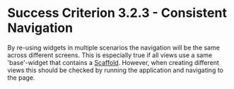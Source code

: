 # Success Criterion 3.2.3 - Consistent Navigation

By re-using widgets in multiple scenarios the navigation will be the same across different screens. This is especially true if all views use a same 'base'-widget that contains a [Scaffold](https://api.flutter.dev/flutter/material/Scaffold-class.html). However, when creating different views this should be checked by running the application and navigating to the page.
